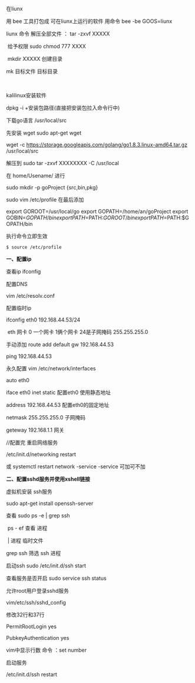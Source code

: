 在liunx

   用 bee 工具打包成 可在liunx上运行的软件 用命令 bee -be GOOS=liunx



liunx 命令   解压全部文件 ： tar -zxvf   XXXXX

​      给予权限  sudo chmod 777 XXXX

​      mkdir  XXXXX 创建目录 

 mk  目标文件   目标目录

​	

kalilinux安装软件 

dpkg  -i +安装包路径(直接把安装包拉入命令行中)

下载go语言 /usr/local/src

先安装 wget  sudo apt-get wget

 wget -c https://storage.googleapis.com/golang/go1.8.3.linux-amd64.tar.gz  /usr/local/src

解压到  sudo tar -zxvf  XXXXXXXX   -C  /usr/local

在 home/Usename/   进行 

sudo mkdir -p goProject {src,bin,pkg}

sudo vim /etc/profile  在最后添加  

export GOROOT=/usr/local/go
export GOPATH=/home/an/goProject 
export GOBIN=$GOPATH/bin
export PATH=$PATH:$GOROOT/bin
export PATH=$PATH:$GOPATH/bin

执行命令立即生效

```shell
$ source /etc/profile
```



**一、配置ip**

查看ip   ifconfig 

配置DNS 

  vim /etc/resolv.conf 

配置临时ip  

 ifconfig eth0 192.168.44.53/24

​           eth 网卡 0 一个网卡 1俩个网卡   24是子网掩码 255.255.255.0

手动添加 route add default gw 192.168.44.53

ping  192.168.44.53

永久配置 vim /etc/network/interfaces

auto eth0  

iface eth0 inet static 配置eth0 使用静态地址

address 192.168.44.53 配置eth0的固定地址

netmask 255.255.255.0 子网掩码

geteway 192.168.1.1  网关



//配置完  重启网络服务

/etc/init.d/networking restart

或  systemctl restart network -service   -service 可加可不加

**二、配置sshd服务并使用xshell链接**

虚拟机安装 ssh服务   

sudo apt-get install openssh-server

查看   sudo ps -e | grep ssh

​        ps -  ef 查看 进程

​    |  进程 临时文件

   grep  ssh 筛选 ssh 进程



启动ssh  sudo /etc/init.d/ssh  start 

查看服务是否开启  sudo service ssh status



允许root用户登录sshd服务

vim/etc/ssh/sshd_config

修改32行和37行

PermitRootLogin yes

PubkeyAuthentication  yes

vim中显示行数 命令    ：set  number

启动服务

/etc/init.d/ssh restart